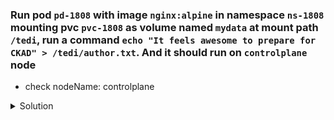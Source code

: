 ### Run pod `pd-1808` with image `nginx:alpine` in namespace `ns-1808` mounting pvc `pvc-1808` as volume named `mydata` at mount path `/tedi`, run a command `echo "It feels awesome to prepare for CKAD" > /tedi/author.txt`. And it should run on `controlplane` node

  - check nodeName: controlplane

<details><summary>Solution</summary>
  <p>

  ```bash
  export do="--dry-run=client -o yaml"

  # generate pod.yaml
  k run pd-1808 --image=nginx:alpine $do > pod.yaml

  # update pod.yaml
  apiVersion: v1
  kind: Pod
  metadata:
    creationTimestamp: null
    labels:
      run: pd-1808
    name: pd-1808
    namespace: ns-1808
  spec:
    nodeName: controlplane
    volumes:
      - name: mydata
        persistentVolumeClaim:
          claimName: pvc-1808
    containers:
    - image: nginx:alpine
      name: pd-1808
      command: ["sh","-c","echo 'It feels awesome to prepare for CKAD' > /tedi/author.txt"]
      volumeMounts:
        - name: mydata
          mountPath: /tedi
    dnsPolicy: ClusterFirst
    restartPolicy: Always

  # now to verify that our text is persisted on the host storage
  # check node on which pod is scheduled
  k describe po pd-1808 -n ns-1808 | grep -i node

  # ssh to that node
  ssh <node-name>

  # check file contents
  cat /data/author.txt
  ```

  </p>
</details>

